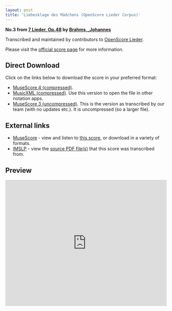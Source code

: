 ```yaml
---
layout: post
title: 'Liebesklage des Mädchens (OpenScore Lieder Corpus)'
---
```


__No.3 from [7 Lieder, Op.48](https://fourscoreandmore.org/openscore/lieder/Brahms,_Johannes/7_Lieder,_Op.48/) by [Brahms,_Johannes](https://fourscoreandmore.org/openscore/lieder/Brahms,_Johannes)__

Transcribed and maintained by contributors to [OpenScore Lieder].

Please visit the [official score page] for more information.

[official score page]: https://musescore.com/openscore-lieder-corpus/scores/4946239
[OpenScore Lieder]: https://musescore.com/openscore-lieder-corpus

## Direct Download

Click on the links below to download the score in your preferred format:
- [MuseScore 4 (compressed)](https://fourscoreandmore.org/openscore/lieder/Brahms,_Johannes/7_Lieder,_Op.48/3_Liebesklage_des_M%C3%A4dchens.mscz).
- [MusicXML (compressed)](https://fourscoreandmore.org/openscore/lieder/Brahms,_Johannes/7_Lieder,_Op.48/3_Liebesklage_des_M%C3%A4dchens.mxl). Use this version to open the file in other notation apps.
- [MuseScore 3 (uncompressed)](https://raw.githubusercontent.com/OpenScore/Lieder/refs/heads/main/scores/Brahms,_Johannes/7_Lieder,_Op.48/3_Liebesklage_des_M%C3%A4dchens/lc4946239.mscx). This is the version as transcribed by our team (with no updates etc.). It is uncompressed (so a larger file).

## External links

- [MuseScore] - view and listen to [this score][MuseScore], or download in a variety of formats.
- [IMSLP] - view the [source PDF file(s)][IMSLP] that this score was transcribed from.

[MuseScore]: https://musescore.com/score/4946239
[IMSLP]: https://imslp.org/wiki/Special:ReverseLookup/81907

## Preview

<iframe width="100%" height="394" src="https://musescore.com/openscore-lieder-corpus/scores/4946239/embed" frameborder="0" allowfullscreen allow="autoplay; fullscreen"></iframe>
